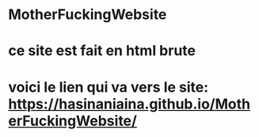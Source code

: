 # MotherFuckingWebsite
# ce site est fait en html brute
# voici le lien qui va vers le site: https://hasinaniaina.github.io/MotherFuckingWebsite/
